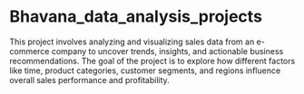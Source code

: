 # Bhavana_data_analysis_projects
This project involves analyzing and visualizing sales data from an e-commerce company to uncover trends, insights, and actionable business recommendations. The goal of the project is to explore how different factors like time, product categories, customer segments, and regions influence overall sales performance and profitability.
